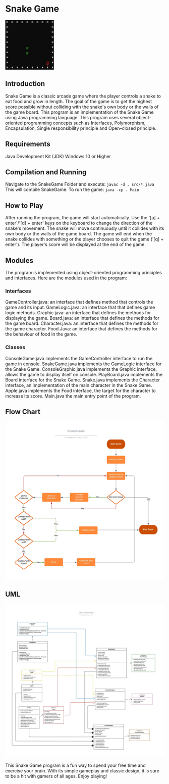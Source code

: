 # Snake Game

![Alt Text](https://github.com/LinWeintraub/SnakeGame/blob/main/snake.gif)


## Introduction
Snake Game is a classic arcade game where the player controls a snake to eat food and grow in length. The goal of the game is to get the highest score possible without colliding with the snake's own body or the walls of the game board. This program is an implementation of the Snake Game using Java programming language.
This program uses several object-oriented programming concepts such as Interfaces, Polymorphism, Encapsulation, Single responsibility principle and Open–closed principle.

## Requirements

Java Development Kit (JDK)
Windows 10 or Higher

## Compilation and Running
Navigate to the SnakeGame Folder and execute: ```javac -d . src/*.java``` This will compile SnakeGame.
To run the game: ```java -cp . Main```

## How to Play
After running the program, the game will start automatically. Use the '[a] + enter'/'[d] + enter' keys on the keyboard to change the direction of the snake's movement. The snake will move continuously until it collides with its own body or the walls of the game board. The game will end when the snake collides with something or the player chooses to quit the game ('[q] + enter'). The player's score will be displayed at the end of the game.

## Modules
The program is implemented using object-oriented programming principles and interfaces. Here are the modules used in the program:

### Interfaces
GameController.java: an interface that defines method that controls the game and its input.
GameLogic.java: an interface that that defines game logic methods.
Graphic.java: an interface that defines the methods for displaying the game.
Board.java: an interface that defines the methods for the game board.
Character.java: an interface that defines the methods for the game character.
Food.Java: an interface that defines the methods for the behaviour of food in the game.

### Classes
ConsoleGame.java implements the GameController interface to run the game in console.
SnakeGame.java implements the GameLogic interface for the Snake Game.
ConsoleGraphic.java implements the Graphic interface, allows the game to display itself on console.
PlayBoard.java implements the Board interface for the Snake Game.
Snake.java implements the Character interface, an implementation of the main character in the Snake Game.
Apple.java implements the Food interface, the target for the character to increase its score.
Main.java the main entry point of the program.

## Flow Chart
![Alt Text](https://github.com/LinWeintraub/SnakeGame/blob/main/SnakeGame-Flowchart.jpeg)

## UML
![Alt Text](https://github.com/LinWeintraub/SnakeGame/blob/main/SnakeGame-UML.jpeg)


This Snake Game program is a fun way to spend your free time and exercise your brain. With its simple gameplay and classic design, it is sure to be a hit with gamers of all ages. 
Enjoy playing!
